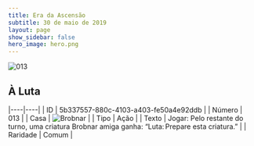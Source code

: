 ```yaml
---
title: Era da Ascensão
subtitle: 30 de maio de 2019
layout: page
show_sidebar: false
hero_image: hero.png
---
```


![013](https://cdn.keyforgegame.com/media/card_front/pt/435_013_F942C63X6P75_pt.png)

## À Luta

|----|----|
| ID | 5b337557-880c-4103-a403-fe50a4e92ddb |
| Número | 013 |
| Casa | ![Brobnar](https://archonarcana.com/images/thumb/e/e0/Brobnar.png/22px-Brobnar.png "Brobnar") |
| Tipo | Ação |
| Texto | Jogar: Pelo restante do turno, uma criatura Brobnar amiga ganha: “Luta: Prepare esta criatura.” |
| Raridade | Comum |
